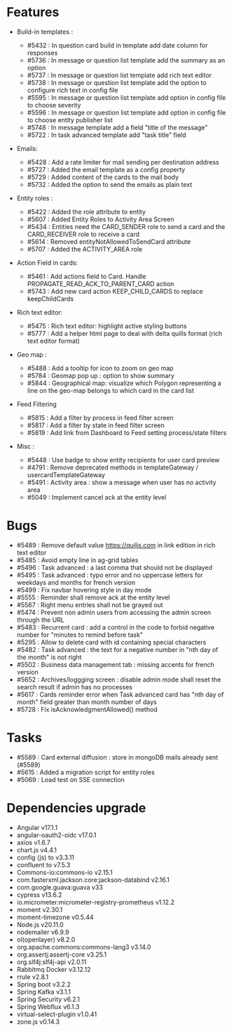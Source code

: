 
# Features

- Build-in templates :
  - #5432 : In question card build in template add date column for responses
  - #5736 : In message or question list template add the summary as an option
  - #5737 : In message or question list template add rich text editor
  - #5738 : In message or question list template add the option to configure rich text in config file
  - #5595 : In message or question list template add option in config file to choose severity
  - #5596 : In message or question list template add option in config file to choose entity publisher list
  - #5748 : In message template add a field "title of the message"
  - #5722 : In task advanced template add "task title" field
    
- Emails:
  - #5428 : Add a rate limiter for mail sending per destination address
  - #5727 : Added the email template as a config property
  - #5729 : Added content of the cards to the mail body
  - #5732 : Added the option to send the emails as plain text
    
- Entity roles :
  - #5422 : Added the role attribute to entity
  - #5607 : Added Entity Roles to Activity Area Screen
  - #5434 : Entities need the CARD_SENDER role to send a card and the CARD_RECEIVER role to receive a card
  - #5614 : Removed entityNotAllowedToSendCard attribute
  - #5707 : Added the ACTIVITY_AREA role
    
- Action Field in cards:
  - #5461 : Add actions field to Card. Handle PROPAGATE_READ_ACK_TO_PARENT_CARD action
  - #5743 : Add new card action KEEP_CHILD_CARDS to replace keepChildCards
    
- Rich text editor: 
  - #5475 : Rich text editor: highlight active styling buttons
  - #5777 : Add a helper html page to deal with delta quills format (rich text editor format)
    
- Geo map :
  - #5488 : Add a tooltip for icon to zoom on geo map
  - #5784 : Geomap pop up : option to show summary
  - #5844 : Geographical map: visualize which Polygon representing a line on the geo-map belongs to which card in the card list
    
- Feed Filtering
  - #5815 : Add a filter by process in feed filter screen
  - #5817 : Add a filter by state in feed filter screen
  - #5819 : Add link from Dashboard to Feed setting process/state filters

- Misc :
  - #5448 : Use badge to show entity recipients for user card preview
  - #4791 : Remove deprecated methods in templateGateway / usercardTemplateGateway
  - #5491 : Activity area : show a message when user has no activity area
  - #5049 : Implement cancel ack at the entity level
  
# Bugs

- #5489 : Remove default value https://quiljs.com in link edition in rich text editor
- #5485 : Avoid empty line in ag-grid tables
- #5496 : Task advanced : a last comma that should not be displayed
- #5495 : Task advanced : typo error and no uppercase letters for weekdays and months for french version
- #5499 : Fix navbar hovering style in day mode
- #5555 : Reminder shall remove ack at the entity level
- #5567 : Right menu entries shall not be grayed out
- #5474 : Prevent non admin users from accessing the admin screen through the URL
- #5483 : Recurrent card : add a control in the code to forbid negative number for "minutes to remind before task"
- #5295 : Allow to delete card with id containing special characters
- #5482 : Task advanced : the text for a negative number in "nth day of the month" is not right
- #5502 : Business data management tab : missing accents for french version
- #5652 : Archives/loggging screen : disable admin mode shall reset the search result if admin has no processes
- #5617 : Cards reminder error when Task advanced card has "nth day of month" field greater than month number of days
- #5728 : Fix isAcknowledgmentAllowed() method

# Tasks

- #5589 : Card external diffusion : store in mongoDB mails already sent (#5589)
- #5615 : Added a migration script for entity roles
- #5069 : Load test on SSE connection

# Dependencies upgrade

- Angular v17.1.1
- angular-oauth2-oidc v17.0.1
- axios v1.6.7
- chart.js v4.4.1
- config (js) to v3.3.11  
- confluent to v7.5.3
- Commons-io:commons-io v2.15.1
- com.fasterxml.jackson.core:jackson-databind v2.16.1
- com.google.guava:guava v33
- cypress v13.6.2
- io.micrometer:micrometer-registry-prometheus v1.12.2
- moment v2.30.1
- moment-timezone v0.5.44
- Node.js v20.11.0
- nodemailer v6.9.9
- ol(openlayer) v8.2.0
- org.apache.commons:commons-lang3 v3.14.0
- org.assertj:assertj-core v3.25.1
- org.slf4j:slf4j-api v2.0.11
- Rabbitmq Docker v3.12.12
- rrule v2.8.1
- Spring boot v3.2.2
- Spring Kafka v3.1.1
- Spring Security v6.2.1
- Spring Webflux v6.1.3
- virtual-select-plugin v1.0.41
- zone.js v0.14.3

